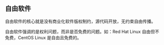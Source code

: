 ## 自由软件

自由软件的核心就是没有商业化软件版权制约，源代码开放，无约束自由传播。

自由软件强调的是权利问题，而非是否免费的问题。如：Red Hat Linux 自由但不免费，CentOS Linux 是自由且免费的。